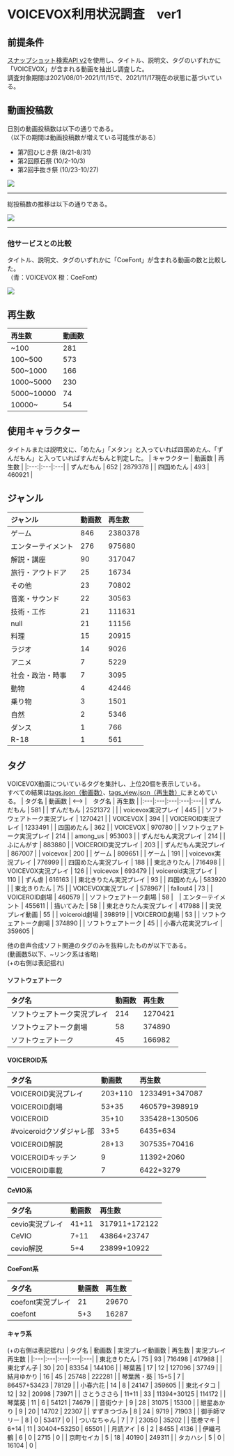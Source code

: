 # VOICEVOX利用状況調査　ver1

## 前提条件
[スナップショット検索API v2](https://site.nicovideo.jp/search-api-docs/snapshot)を使用し、タイトル、説明文、タグのいずれかに「VOICEVOX」が含まれる動画を抽出し調査した。  
調査対象期間は2021/08/01-2021/11/15で、2021/11/17現在の状態に基づいている。

## 動画投稿数
日別の動画投稿数は以下の通りである。  
（以下の期間は動画投稿数が増えている可能性がある）  
- 第7回ひじき祭 (8/21-8/31)
- 第2回原石祭 (10/2-10/3)
- 第2回手抜き祭 (10/23-10/27)

![](count.png)
___
総投稿数の推移は以下の通りである。

![](total_count.png)
___
### 他サービスとの比較
タイトル、説明文、タグのいずれかに「CoeFont」が含まれる動画の数と比較した。  
（青：VOICEVOX 橙：CoeFont）

![](count2.png)

## 再生数
| 再生数 | 動画数 |
|:---|:---|
| ~100 | 281 |
| 100~500 | 573 |
| 500~1000 | 166 |
| 1000~5000 | 230 |
| 5000~10000 | 74 |
| 10000~ | 54 |

## 使用キャラクター
タイトルまたは説明文に、「めたん」「メタン」と入っていれば四国めたん、「ずんだもん」と入っていればすんだもんと判定した。
| キャラクター | 動画数 | 再生数 |
|:---:|:---|:---|
| ずんだもん | 652 | 2879378 |
| 四国めたん | 493 | 460921 |

## ジャンル
| ジャンル | 動画数 | 再生数 |
|:---|:---|:---|
| ゲーム | 846 | 2380378 |
| エンターテイメント | 276 | 975680 |
| 解説・講座 | 90 | 317047 |
| 旅行・アウトドア | 25 | 16734 |
| その他 | 23 | 70802 |
| 音楽・サウンド | 22 | 30563 |
| 技術・工作 | 21 | 111631 |
| null | 21 | 11156 |
| 料理 | 15 | 20915 |
| ラジオ | 14 | 9026 |
| アニメ | 7 | 5229 |
| 社会・政治・時事 | 7 | 3095 |
| 動物 | 4 | 42446 |
| 乗り物 | 3 | 1501 |
| 自然 | 2 | 5346 |
| ダンス | 1 | 766 |
| R-18 | 1 | 561 |

## タグ
VOICEVOX動画についているタグを集計し、上位20個を表示している。  
すべての結果は[tags.json（動画数）](tags.json)、[tags_view.json（再生数）](tags.json)にまとめている。
| タグ名 | 動画数 | <--> |　タグ名 | 再生数 |
|:---|:---|:---|:---|:---|
| ずんだもん | 581 | | ずんだもん | 2521372 | |
| voicevox実況プレイ | 445 | | ソフトウェアトーク実況プレイ | 1270421 |
| VOICEVOX | 394 | | VOICEROID実況プレイ | 1233491 |
| 四国めたん | 362 | | VOICEVOX | 970780 |
| ソフトウェアトーク実況プレイ | 214 | | among_us | 953003 |
| ずんだもん実況プレイ | 214 | | ふにんがす | 883880 |
| VOICEROID実況プレイ | 203 | | ずんだもん実況プレイ | 867007 |
| voicevox | 200 | | ゲーム | 809651 |
| ゲーム | 191 | | voicevox実況プレイ | 776999 |
| 四国めたん実況プレイ | 188 | | 東北きりたん | 716498 |
| VOICEVOX実況プレイ | 126 | | voicevox | 693479 |
| voiceroid実況プレイ | 110 | | ずん虐 | 616163 |
| 東北きりたん実況プレイ | 93 | | 四国めたん | 583920 |
| 東北きりたん | 75 | | VOICEVOX実況プレイ | 578967 |
| fallout4 | 73 | | VOICEROID劇場 | 460579 |
| ソフトウェアトーク劇場 | 58 |　| エンターテイメント | 455611 |
| 描いてみた | 58 | | 東北きりたん実況プレイ | 417988 |
| 実況プレイ動画 | 55 | | voiceroid劇場 | 398919 |
| VOICEROID劇場 | 53 |  | ソフトウェアトーク劇場 | 374890 |
| ソフトウェアトーク | 45 | | 小春六花実況プレイ | 359605 |

他の音声合成ソフト関連のタグのみを抜粋したものが以下である。  
(動画数5以下、~リンク系は省略)  
(+の右側は表記揺れ)
#### ソフトウェアトーク
| タグ名 | 動画数 | 再生数 |
|:---|:---|:---|
| ソフトウェアトーク実況プレイ | 214 | 1270421 |
| ソフトウェアトーク劇場 | 58 | 374890 |
| ソフトウェアトーク | 45 | 166982 |

#### VOICEROID系
| タグ名 | 動画数 | 再生数 |
|:---|:---|:---|
| VOICEROID実況プレイ | 203+110 | 1233491+347087 |
| VOICEROID劇場 | 53+35 | 460579+398919 |
| VOICEROID | 35+10 | 335428+130506 |
| #voiceroidクソダジャレ部 | 33+5 | 6435+634 |
| VOICEROID解説 | 28+13 | 307535+70416 |
| VOICEROIDキッチン | 9 | 11392+2060 |
| VOICEROID車載 | 7 | 6422+3279 |

#### CeVIO系
| タグ名 | 動画数 | 再生数 |
|:---|:---|:---|
| cevio実況プレイ | 41+11 | 317911+172122 |
| CeVIO | 7+11 | 43864+23747
| cevio解説 | 5+4 | 23899+10922 |

#### CoeFont系
| タグ名 | 動画数 | 再生数 |
|:---|:---|:---|
| coefont実況プレイ | 21 | 29670 |
| coefont | 5+3 | 16287 |


#### キャラ系
(+の右側は表記揺れ)
| タグ名 | 動画数 | 実況プレイ動画数 | 再生数 | 実況プレイ再生数 |
|:---|:---|:---|:---|:---|
| 東北きりたん | 75 | 93 | 716498 | 417988 |
| 東北ずん子 | 30 | 20 | 83354 | 144106 |
| 琴葉茜 | 17 | 12 | 127096 | 37749 |
| 結月ゆかり | 16 | 45 | 25748 | 222281 |
| 琴葉茜・葵 | 15+5 | 7 | 86457+53423 | 78129 |
| 小春六花 | 14 | 8 | 24147 | 359605 |
| 東北イタコ | 12 | 32 | 20998 | 73971 |
| さとうささら | 11+11 | 33 | 11394+30125 | 114172 |
| 琴葉葵 | 11 | 6 | 54121 | 74679 |
| 音街ウナ | 9 | 28 | 31075 | 15300 |
| 紲星あかり | 9 | 20 | 14702 | 22307 |
| すずきつづみ | 8 | 24 | 9719 | 71903 |
| 御手師マリー | 8 | 0 | 53417 | 0 |
| ついなちゃん | 7 | 7 | 23050 | 35202 |
| 弦巻マキ | 6+14 | 11 | 30404+53250 | 65501 |
| 月読アイ | 6 | 2 | 8455 | 4136 |
| 伊織弓鶴 | 6 | 0 | 2715 | 0 |
| 京町セイカ | 5 | 18 | 40190 | 249311 |
| タカハシ | 5 | 0 | 16104 | 0 |